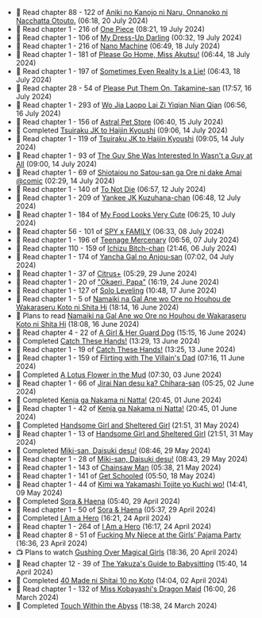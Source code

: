 <!-- ANILIST_ACTIVITY:start -->

-   📖 Read chapter 88 - 122 of [Aniki no Kanojo ni Naru, Onnanoko ni Nacchatta Otouto.](https://anilist.co/manga/173831) (06:18, 20 July 2024)
-   📖 Read chapter 1 - 216 of [One Piece](https://anilist.co/manga/30013) (08:21, 19 July 2024)
-   📖 Read chapter 1 - 106 of [My Dress-Up Darling](https://anilist.co/manga/101583) (00:32, 19 July 2024)
-   📖 Read chapter 1 - 216 of [Nano Machine](https://anilist.co/manga/120980) (06:49, 18 July 2024)
-   📖 Read chapter 1 - 181 of [Please Go Home, Miss Akutsu!](https://anilist.co/manga/113501) (06:44, 18 July 2024)
-   📖 Read chapter 1 - 197 of [Sometimes Even Reality Is a Lie!](https://anilist.co/manga/113076) (06:43, 18 July 2024)
-   📖 Read chapter 28 - 54 of [Please Put Them On, Takamine-san](https://anilist.co/manga/107559) (17:57, 16 July 2024)
-   📖 Read chapter 1 - 293 of [Wo Jia Laopo Lai Zi Yiqian Nian Qian](https://anilist.co/manga/146267) (06:56, 16 July 2024)
-   📖 Read chapter 1 - 156 of [Astral Pet Store](https://anilist.co/manga/160143) (06:40, 15 July 2024)
-   📖 Completed [Tsuiraku JK to Haijin Kyoushi](https://anilist.co/manga/99737) (09:06, 14 July 2024)
-   📖 Read chapter 1 - 119 of [Tsuiraku JK to Haijin Kyoushi](https://anilist.co/manga/99737) (09:05, 14 July 2024)
-   📖 Read chapter 1 - 93 of [The Guy She Was Interested In Wasn't a Guy at All](https://anilist.co/manga/149544) (09:00, 14 July 2024)
-   📖 Read chapter 1 - 69 of [Shiotaiou no Satou-san ga Ore ni dake Amai @comic](https://anilist.co/manga/123130) (02:29, 14 July 2024)
-   📖 Read chapter 1 - 140 of [To Not Die](https://anilist.co/manga/136099) (06:57, 12 July 2024)
-   📖 Read chapter 1 - 209 of [Yankee JK Kuzuhana-chan](https://anilist.co/manga/116822) (06:48, 12 July 2024)
-   📖 Read chapter 1 - 184 of [My Food Looks Very Cute](https://anilist.co/manga/129345) (06:25, 10 July 2024)
-   📖 Read chapter 56 - 101 of [SPY x FAMILY](https://anilist.co/manga/108556) (06:33, 08 July 2024)
-   📖 Read chapter 1 - 196 of [Teenage Mercenary](https://anilist.co/manga/126297) (06:56, 07 July 2024)
-   📖 Read chapter 110 - 159 of [Ichizu Bitch-chan](https://anilist.co/manga/119121) (21:46, 06 July 2024)
-   📖 Read chapter 1 - 174 of [Yancha Gal no Anjou-san](https://anilist.co/manga/101315) (07:02, 04 July 2024)
-   📖 Read chapter 1 - 37 of [Citrus+](https://anilist.co/manga/103884) (05:29, 29 June 2024)
-   📖 Read chapter 1 - 20 of ["Okaeri, Papa"](https://anilist.co/manga/154376) (16:19, 24 June 2024)
-   📖 Read chapter 1 - 127 of [Solo Leveling](https://anilist.co/manga/105398) (10:48, 17 June 2024)
-   📖 Read chapter 1 - 5 of [Namaiki na Gal Ane wo Ore no Houhou de Wakaraseru Koto ni Shita Hi](https://anilist.co/manga/172383) (18:14, 16 June 2024)
-   📖 Plans to read [Namaiki na Gal Ane wo Ore no Houhou de Wakaraseru Koto ni Shita Hi](https://anilist.co/manga/172383) (18:08, 16 June 2024)
-   📖 Read chapter 4 - 22 of [A Girl & Her Guard Dog](https://anilist.co/manga/106315) (15:15, 16 June 2024)
-   📖 Completed [Catch These Hands!](https://anilist.co/manga/104112) (13:29, 13 June 2024)
-   📖 Read chapter 1 - 19 of [Catch These Hands!](https://anilist.co/manga/104112) (13:25, 13 June 2024)
-   📖 Read chapter 1 - 159 of [Flirting with The Villain's Dad](https://anilist.co/manga/117581) (07:16, 11 June 2024)
-   📖 Completed [A Lotus Flower in the Mud](https://anilist.co/manga/100037) (07:30, 03 June 2024)
-   📖 Read chapter 1 - 66 of [Jirai Nan desu ka? Chihara-san](https://anilist.co/manga/137714) (05:25, 02 June 2024)
-   📖 Completed [Kenja ga Nakama ni Natta!](https://anilist.co/manga/130548) (20:45, 01 June 2024)
-   📖 Read chapter 1 - 42 of [Kenja ga Nakama ni Natta!](https://anilist.co/manga/130548) (20:45, 01 June 2024)
-   📖 Completed [Handsome Girl and Sheltered Girl](https://anilist.co/manga/111168) (21:51, 31 May 2024)
-   📖 Read chapter 1 - 13 of [Handsome Girl and Sheltered Girl](https://anilist.co/manga/111168) (21:51, 31 May 2024)
-   📖 Completed [Miki-san, Daisuki desu!](https://anilist.co/manga/118993) (08:46, 29 May 2024)
-   📖 Read chapter 1 - 28 of [Miki-san, Daisuki desu!](https://anilist.co/manga/118993) (08:43, 29 May 2024)
-   📖 Read chapter 1 - 143 of [Chainsaw Man](https://anilist.co/manga/105778) (05:38, 21 May 2024)
-   📖 Read chapter 1 - 141 of [Get Schooled](https://anilist.co/manga/128521) (05:50, 18 May 2024)
-   📖 Read chapter 1 - 44 of [Kimi wa Yakamashi Tojite yo Kuchi wo!](https://anilist.co/manga/149337) (14:41, 09 May 2024)
-   📖 Completed [Sora & Haena](https://anilist.co/manga/126769) (05:40, 29 April 2024)
-   📖 Read chapter 1 - 50 of [Sora & Haena](https://anilist.co/manga/126769) (05:37, 29 April 2024)
-   📖 Completed [I Am a Hero](https://anilist.co/manga/44440) (16:21, 24 April 2024)
-   📖 Read chapter 1 - 264 of [I Am a Hero](https://anilist.co/manga/44440) (16:17, 24 April 2024)
-   📖 Read chapter 8 - 51 of [Fucking My Niece at the Girls' Pajama Party](https://anilist.co/manga/128678) (16:36, 23 April 2024)
-   📺 Plans to watch [Gushing Over Magical Girls](https://anilist.co/anime/162780) (18:36, 20 April 2024)
-   📖 Read chapter 12 - 39 of [The Yakuza's Guide to Babysitting](https://anilist.co/manga/107896) (15:40, 14 April 2024)
-   📖 Completed [40 Made ni Shitai 10 no Koto](https://anilist.co/manga/161929) (14:04, 02 April 2024)
-   📖 Read chapter 1 - 132 of [Miss Kobayashi's Dragon Maid](https://anilist.co/manga/86303) (16:00, 26 March 2024)
-   📖 Completed [Touch Within the Abyss](https://anilist.co/manga/143079) (18:38, 24 March 2024)

<!-- ANILIST_ACTIVITY:end -->
